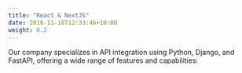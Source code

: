 ```yaml
---
title: "React & NextJS"
date: 2018-11-18T12:33:46+10:00
weight: 0.2
---
```


Our company specializes in API integration using Python, Django, and FastAPI, offering a wide range of features and capabilities: